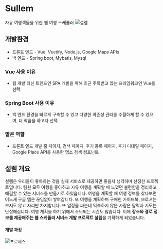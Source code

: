 # Sullem
자유 여행객들을 위한 웹 여행 스케쥴러
![설렘](https://user-images.githubusercontent.com/54695488/79351002-19db7200-7f73-11ea-8218-5389edd362f4.gif)


## 개발환경
* 프론트 엔드 - Vue, Vuetify, Node.js, Google Maps APIs
* 백 엔드 - Spring boot, Mybatis, Mysql

### Vue 사용 이유 
- 웹 개발 최신 트렌드인 SPA 개발을 위해 최근 주목받고 있는 프레임워크인 Vue를 선택

### Spring Boot 사용 이유
- 백 엔드 환경을 빠르게 구축할 수 있고 다양한 의존성 관리를 수월하게 할 수 있으며, 더 학습을 하고자 선택

### 맡은 역할
* 프론트 엔드 개발 홈 페이지, 검색 페이지, 후기 등록 페이지, 후기 디테일 페이지, Google Place API를 사용한 명소 검색 컴포넌트

## 설렘 개요
  설렘은 우리들이 좋아하는 것을 실제 서비스로 제공하면 좋을지 생각하며 선정한 프로젝트입니다. 팀원 모두 여행을 좋아하고 자유 여행을 계획할 때 느꼈던 불편함을
 정리하고 해결할 수 있는 서비스를 만들기로 하였습니다. 
 여행을 계획할 때 여행 정보를 찾다보면 어느새 구글 탭은 끊임없이 쌓여갑니다. 또 여행을 계획하며 구매한 가이드북, 브로셔는 보지도 않고 자리만 차지합니다. 
 또 일정을 짜는데 익숙하지 않은 사람은 달력과 지도는 난잡해집니다. 여행 계획을 하기 위해서 소모되는 시간도 많습니다.
 이에 **장소와 경로 정보를 제공해주는 웹 스케줄러 서비스 개발 프로젝트 설렘**을 기획하게 되었습니다.
 
 #### 개발 과정
 ![프로세스](https://user-images.githubusercontent.com/54695488/79352502-e863a600-7f74-11ea-8eb1-ede4355de223.png)

 
